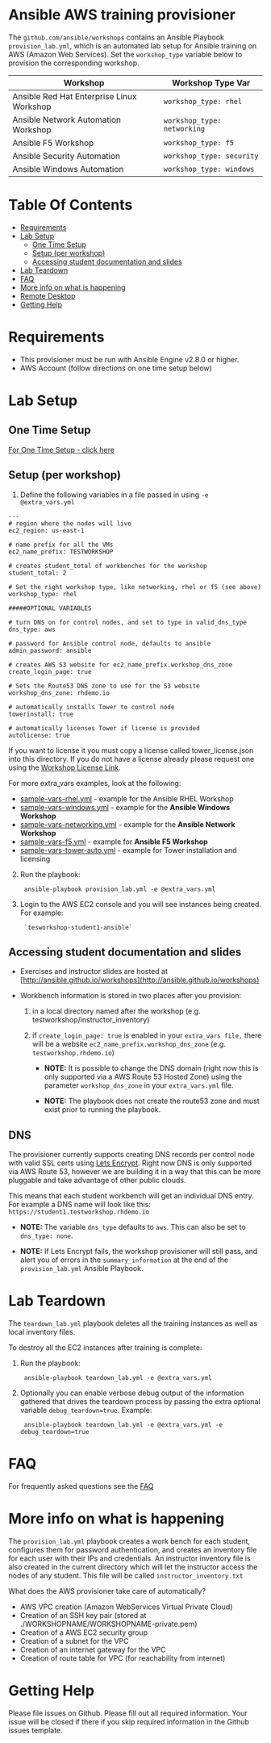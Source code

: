 # Ansible AWS training provisioner

The `github.com/ansible/workshops` contains an Ansible Playbook `provision_lab.yml`, which is an automated lab setup for Ansible training on AWS (Amazon Web Services).  Set the `workshop_type` variable below to provision the corresponding workshop.

| Workshop | Workshop Type Var   |
|---|---|
| Ansible Red Hat Enterprise Linux Workshop | `workshop_type: rhel`  |
| Ansible Network Automation Workshop | `workshop_type: networking`  |
| Ansible F5 Workshop | `workshop_type: f5`   |
| Ansible Security Automation | `workshop_type: security`   |
| Ansible Windows Automation  | `workshop_type: windows`    |

# Table Of Contents
- [Requirements](#requirements)
- [Lab Setup](#lab-setup)
  - [One Time Setup](#one-time-setup)
  - [Setup (per workshop)](#setup-per-workshop)
  - [Accessing student documentation and slides](#Accessing-student-documentation-and-slides)
- [Lab Teardown](#aws-teardown)
- [FAQ](../docs/faq.md)
- [More info on what is happening](#more-info-on-what-is-happening)
- [Remote Desktop](#remote-desktop)
- [Getting Help](#getting-help)

# Requirements

- This provisioner must be run with Ansible Engine v2.8.0 or higher.
- AWS Account (follow directions on one time setup below)

# Lab Setup

## One Time Setup
[For One Time Setup - click here](../docs/setup.md)

## Setup (per workshop)

1. Define the following variables in a file passed in using `-e @extra_vars.yml`

```
---
# region where the nodes will live
ec2_region: us-east-1

# name prefix for all the VMs
ec2_name_prefix: TESTWORKSHOP

# creates student_total of workbenches for the workshop
student_total: 2

# Set the right workshop type, like networking, rhel or f5 (see above)
workshop_type: rhel

#####OPTIONAL VARIABLES

# turn DNS on for control nodes, and set to type in valid_dns_type
dns_type: aws

# password for Ansible control node, defaults to ansible
admin_password: ansible

# creates AWS S3 website for ec2_name_prefix.workshop_dns_zone
create_login_page: true

# Sets the Route53 DNS zone to use for the S3 website
workshop_dns_zone: rhdemo.io

# automatically installs Tower to control node
towerinstall: true

# automatically licenses Tower if license is provided
autolicense: true
```

If you want to license it you must copy a license called tower_license.json into this directory.  If you do not have a license already please request one using the [Workshop License Link](https://www.ansible.com/workshop-license).

For more extra_vars examples, look at the following:
- [sample-vars-rhel.yml](sample_workshops/sample-vars-rhel.yml) - example for the Ansible RHEL Workshop
- [sample-vars-windows.yml](sample_workshops/sample-vars-windows.yml) - example for the **Ansible Windows Workshop**
- [sample-vars-networking.yml](sample_workshops/sample-vars-networking.yml) - example for the **Ansible Network Workshop**
- [sample-vars-f5.yml](sample_workshops/sample-vars-f5.yml) - example for **Ansible F5 Workshop**
- [sample-vars-tower-auto.yml](sample_workshops/sample-vars-tower-auto.yml) - example for Tower installation and licensing

2. Run the playbook:

        ansible-playbook provision_lab.yml -e @extra_vars.yml

3. Login to the AWS EC2 console and you will see instances being created.  For example:

        `tesworkshop-student1-ansible`

## Accessing student documentation and slides

  - Exercises and instructor slides are hosted at [http://ansible.github.io/workshops](http://ansible.github.io/workshops)

  - Workbench information is stored in two places after you provision:
    1. in a local directory named after the workshop (e.g. testworkshop/instructor_inventory)

    2. if `create_login_page: true` is enabled in your `extra_vars file,` there will be a website `ec2_name_prefix.workshop_dns_zone` (e.g. `testworkshop.rhdemo.io`)

       - **NOTE:** It is possible to change the DNS domain (right now this is only supported via a AWS Route 53 Hosted Zone) using the parameter `workshop_dns_zone` in your `extra_vars.yml` file.

       - **NOTE:** The playbook does not create the route53 zone and must exist prior to running the playbook.

## DNS

The provisioner currently supports creating DNS records per control node with valid SSL certs using [Lets Encrypt](https://letsencrypt.org/).  Right now DNS is only supported via AWS Route 53, however we are building it in a way that this can be more pluggable and take advantage of other public clouds.

This means that each student workbench will get an individual DNS entry.  For example a DNS name will look like this: `https://student1.testworkshop.rhdemo.io`

  - **NOTE:** The variable `dns_type` defaults to `aws`.  This can also be set to `dns_type: none`.  

  - **NOTE:**  If Lets Encrypt fails, the workshop provisioner will still pass, and alert you of errors in the `summary_information` at the end of the `provision_lab.yml` Ansible Playbook.

# Lab Teardown

The `teardown_lab.yml` playbook deletes all the training instances as well as local inventory files.

To destroy all the EC2 instances after training is complete:

1. Run the playbook:

        ansible-playbook teardown_lab.yml -e @extra_vars.yml

2. Optionally you can enable verbose debug output of the information gathered
   that drives the teardown process by passing the extra optional variable
   `debug_teardown=true`. Example:

        ansible-playbook teardown_lab.yml -e @extra_vars.yml -e debug_teardown=true

# FAQ

For frequently asked questions see the [FAQ](../docs/faq.md)

# More info on what is happening

The `provision_lab.yml` playbook creates a work bench for each student, configures them for password authentication, and creates an inventory file for each user with their IPs and credentials. An instructor inventory file is also created in the current directory which will let the instructor access the nodes of any student.  This file will be called `instructor_inventory.txt`

What does the AWS provisioner take care of automatically?
- AWS VPC creation (Amazon WebServices Virtual Private Cloud)
- Creation of an SSH key pair (stored at ./WORKSHOPNAME/WORKSHOPNAME-private.pem)
- Creation of a AWS EC2 security group
- Creation of a subnet for the VPC
- Creation of an internet gateway for the VPC
- Creation of route table for VPC (for reachability from internet)

# Getting Help

Please file issues on Github.  Please fill out all required information.  Your issue will be closed if there if you skip required information in the Github issues template.
